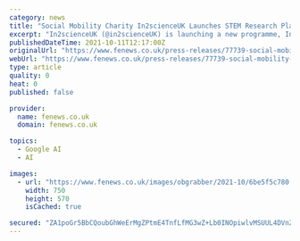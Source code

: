 ```yaml
---
category: news
title: "Social Mobility Charity In2scienceUK Launches STEM Research Placement Programme for People from Disadvantaged Backgrounds"
excerpt: "In2scienceUK (@in2scienceUK) is launching a new programme, In2research, that will place talented people from disadvantaged backgrounds on the path to research careers in STEM by offering paid work experience in research at top universities."
publishedDateTime: 2021-10-11T12:17:00Z
originalUrl: "https://www.fenews.co.uk/press-releases/77739-social-mobility-charity-in2scienceuk-launches-stem-research-placement-programme-for-people-from-disadvantaged-backgrounds"
webUrl: "https://www.fenews.co.uk/press-releases/77739-social-mobility-charity-in2scienceuk-launches-stem-research-placement-programme-for-people-from-disadvantaged-backgrounds"
type: article
quality: 0
heat: 0
published: false

provider:
  name: fenews.co.uk
  domain: fenews.co.uk

topics:
  - Google AI
  - AI

images:
  - url: "https://www.fenews.co.uk/images/obgrabber/2021-10/6be5f5c780.png"
    width: 750
    height: 570
    isCached: true

secured: "ZA1poGr5BbCQoubGhWeErMgZPtmE4TnfLfMG3wZ+Lb0INOpiwlvMSUUL4DVnZBdiAIO6v0AAXjKQ2FRmOPOzzSiTvMNc2Fe+bR/quS9bZD63gBA2KEuITvAIIrRWAFs5UA6hgyYILtPtib+VgLwCAQStdy88uOJjnlEFEwEEIzyD3cobj6GiIxnZt0gvtkTvvY2jchb9szujNi7I/dIpI92aIWshKpt1RKByTJoK13/ve9uxFTXHFbgsO4uRFrRCZrZbi1WEi4NaohrqCokT3CCndxjQ8O4tt+5wsk+0jPSg8piFpiRKBx4sQOEdMzGwJqrdlNurwJQphQFwBkKX6+hvf2YPUIhpVcTbO3/u8u4=;hKZ49a4OJR9Wym3dbvRTrA=="
---
```


